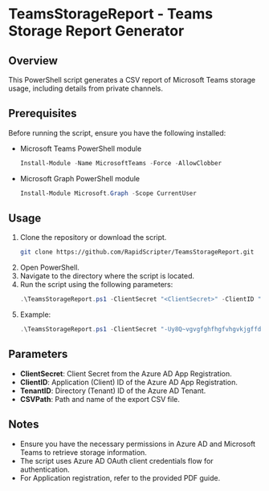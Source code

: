 # TeamsStorageReport - Teams Storage Report Generator

## Overview
This PowerShell script generates a CSV report of Microsoft Teams storage usage, including details from private channels.

## Prerequisites
Before running the script, ensure you have the following installed:
- Microsoft Teams PowerShell module
   ```powershell
   Install-Module -Name MicrosoftTeams -Force -AllowClobber
- Microsoft Graph PowerShell module
   ```powershell
   Install-Module Microsoft.Graph -Scope CurrentUser

## Usage
1. Clone the repository or download the script.
   ```bash
   git clone https://github.com/RapidScripter/TeamsStorageReport.git
2. Open PowerShell.
3. Navigate to the directory where the script is located.
4. Run the script using the following parameters:
   ```powershell
   .\TeamsStorageReport.ps1 -ClientSecret "<ClientSecret>" -ClientID "<ClientID>" -TenantID "<TenantID>" -CSVPath "<path>\<FileName.csv>"
5. Example:
   ```powershell
   .\TeamsStorageReport.ps1 -ClientSecret "-Uy8Q~vgvgfghfhgfvhgvkjgffdvfgvgh.c06" -ClientID "xxxxxxx-e193-41a3-b58e-xxxxxxxxxxxx" -TenantID "878yut128-2790-4a72-b398-73123hgtyi98998" -CSVPath "D:\Reports\TeamsReport.csv"

## Parameters
- **ClientSecret**: Client Secret from the Azure AD App Registration.
- **ClientID**: Application (Client) ID of the Azure AD App Registration.
- **TenantID**: Directory (Tenant) ID of the Azure AD Tenant.
- **CSVPath**: Path and name of the export CSV file.

## Notes
- Ensure you have the necessary permissions in Azure AD and Microsoft Teams to retrieve storage information.
- The script uses Azure AD OAuth client credentials flow for authentication.
- For Application registration, refer to the provided PDF guide.
